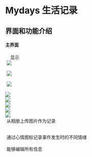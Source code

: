 # Mydays 生活记录
 界面和功能介绍
 -----
####  主界面
     显示<br>
  ![](https://github.com/labman010/Mydays/blob/master/gitpictures/3.png) <br>
     
  ![](https://github.com/labman010/Mydays/blob/master/gitpictures/3.png) <br>
  
  ![](https://github.com/labman010/Mydays/blob/master/gitpictures/2.png) <br>

  ![](https://github.com/labman010/Mydays/blob/master/gitpictures/5.png) <br>
  ![](https://github.com/labman010/Mydays/blob/master/gitpictures/6.png) <br>
  ![](https://github.com/labman010/Mydays/blob/master/gitpictures/7.png) <br>
  ![](https://github.com/labman010/Mydays/blob/master/gitpictures/8.png) <br>
  ![](https://github.com/labman010/Mydays/blob/master/gitpictures/9.png) <br>
  从相册上传图片作为记录<br>
  <br>
  
  通过心情图标记录事件发生时的不同情绪<br>
 <br>
  能够编辑所有信息<br>
  <br>
  
  
